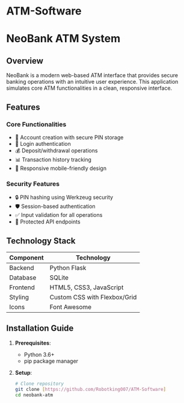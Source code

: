 # ATM-Software
# NeoBank ATM System

## Overview

NeoBank is a modern web-based ATM interface that provides secure banking operations with an intuitive user experience. This application simulates core ATM functionalities in a clean, responsive interface.

## Features

### Core Functionalities
- 🏦 Account creation with secure PIN storage
- 🔐 Login authentication
- 💰 Deposit/withdrawal operations
- 📊 Transaction history tracking
- 📱 Responsive mobile-friendly design

### Security Features
- 🔒 PIN hashing using Werkzeug security
- 🛡️ Session-based authentication
- ✅ Input validation for all operations
- 🚫 Protected API endpoints

## Technology Stack

| Component       | Technology |
|-----------------|------------|
| Backend         | Python Flask |
| Database        | SQLite |
| Frontend        | HTML5, CSS3, JavaScript |
| Styling         | Custom CSS with Flexbox/Grid |
| Icons           | Font Awesome |

## Installation Guide

1. **Prerequisites**:
   - Python 3.6+
   - pip package manager

2. **Setup**:
   ```bash
   # Clone repository
   git clone [https://github.com/Robotking007/ATM-Software]
   cd neobank-atm
